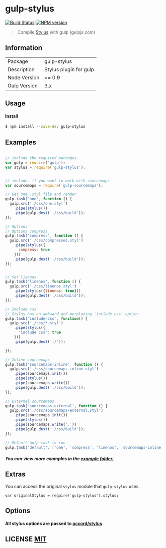 # gulp-stylus
[![Build Status](https://travis-ci.org/stevelacy/gulp-stylus.png?branch=master)](https://travis-ci.org/stevelacy/gulp-stylus)
[![NPM version](https://badge.fury.io/js/gulp-stylus.png)](http://badge.fury.io/js/gulp-stylus)

> Compile [Stylus](http://learnboost.github.io/stylus/) with gulp (gulpjs.com)

## Information

<table>
<tr>
<td>Package</td><td>gulp-stylus</td>
</tr>
<tr>
<td>Description</td>
<td>Stylus plugin for gulp</td>
</tr>
<tr>
<td>Node Version</td>
<td>>= 0.9</td>
</tr>
<tr>
<td>Gulp Version</td>
<td>3.x</td>
</tr>
</table>

## Usage

#### Install

```sh
$ npm install --save-dev gulp-stylus
```

## Examples

```javascript

// include the required packages.
var gulp = require('gulp');
var stylus = require('gulp-stylus');


// include, if you want to work with sourcemaps
var sourcemaps = require('gulp-sourcemaps');

// Get one .styl file and render
gulp.task('one', function () {
  gulp.src('./css/one.styl')
    .pipe(stylus())
    .pipe(gulp.dest('./css/build'));
});

// Options
// Options compress
gulp.task('compress', function () {
  gulp.src('./css/compressed.styl')
    .pipe(stylus({
      compress: true
    }))
    .pipe(gulp.dest('./css/build'));
});


// Set linenos
gulp.task('linenos', function () {
  gulp.src('./css/linenos.styl')
    .pipe(stylus({linenos: true}))
    .pipe(gulp.dest('./css/build'));
});

// Include css
// Stylus has an awkward and perplexing 'include css' option
gulp.task('include-css', function() {
  gulp.src('./css/*.styl')
    .pipe(stylus({
      'include css': true
    }))
    .pipe(gulp.dest('./'));

});

// Inline sourcemaps
gulp.task('sourcemaps-inline', function () {
  gulp.src('./css/sourcemaps-inline.styl')
    .pipe(sourcemaps.init())
    .pipe(stylus())
    .pipe(sourcemaps.write())
    .pipe(gulp.dest('./css/build'));
});

// External sourcemaps
gulp.task('sourcemaps-external', function () {
  gulp.src('./css/sourcemaps-external.styl')
    .pipe(sourcemaps.init())
    .pipe(stylus())
    .pipe(sourcemaps.write('.'))
    .pipe(gulp.dest('./css/build'));
});

// Default gulp task to run
gulp.task('default', ['one', 'compress', 'linenos', 'sourcemaps-inline', 'sourcemaps-external']);

```

##### You can view more examples in the [example folder.](https://github.com/stevelacy/gulp-stylus/tree/master/examples)

## Extras
You can access the original `stylus` module that `gulp-stylus` uses.
```
var originalStylus = require('gulp-stylus').stylus;
```

## Options
#### All stylus options are passed to [accord/stylus](https://github.com/jenius/accord/blob/master/docs/stylus.md)



## LICENSE [MIT](LICENSE)
